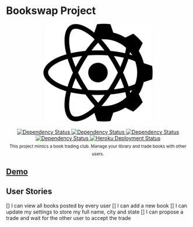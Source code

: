 # Bookswap Project
<div align='center'>
  <img src='https://raw.githubusercontent.com/bhefty/brand/master/assets/react_boilerplate_logo.png' alt='React Redux Boilerplate logo' />
</div>

<br />

<div align='center'>
<!-- Build status -->
<a href='https://circleci.com/gh/bhefty/bookswap-project' target='_blank'>
  <img src='https://circleci.com/gh/bhefty/bookswap-project.svg?style=shield' alt='Dependency Status' />
</a>
<!-- Test coverage -->
<a href='https://coveralls.io/github/bhefty/bookswap-project?branch=master' target='_blank'>
  <img src='https://coveralls.io/repos/github/bhefty/bookswap-project/badge.svg?branch=master' alt='Dependency Status' />
</a>
<!-- depedency status -->
<a href='https://david-dm.org/bhefty/bookswap-project' target='_blank'>
  <img src='https://david-dm.org/bhefty/bookswap-project/status.svg' alt='Dependency Status' />
</a>
<!-- devDepedency status -->
<a href='https://david-dm.org/bhefty/bookswap-project?type=dev' target='_blank'>
  <img src='https://david-dm.org/bhefty/bookswap-project/dev-status.svg' alt='Dependency Status' />
</a>
<!-- Heroku Deployment status -->
<a href='http://bhefty-bookswap-project.herokuapp.com' target='_blank'>
  <img src='http://heroku-badge.herokuapp.com/?app=bhefty-bookswap-project&style=flat&svg=1' alt='Heroku Deployment Status' />
</a>
</div>

<div align='center'>
  <sub>This project mimics a book trading club. Manage your library and trade books with other users.</sub>
</div>

## [Demo](http://bhefty-bookswap-project.herokuapp.com)

## User Stories

  [] I can view all books posted by every user
  [] I can add a new book
  [] I can update my settings to store my full name, city and state
  [] I can propose a trade and wait for the other user to accept the trade